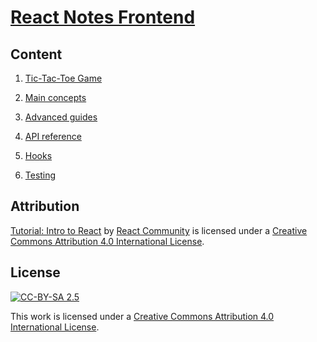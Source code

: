 # [React Notes Frontend](https://react-notes.jatwing.com/)

## Content

1. [Tic-Tac-Toe Game](https://reactjs.org/tutorial/tutorial.html)

2. [Main concepts](https://reactjs.org/docs/hello-world.html)

3. [Advanced guides](https://reactjs.org/docs/accessibility.html)

4. [API reference](https://reactjs.org/docs/react-api.html)

5. [Hooks](https://reactjs.org/docs/react-api.html)

6. [Testing](https://reactjs.org/docs/testing.html)

## Attribution

[Tutorial: Intro to React](https://reactjs.org/tutorial/tutorial.html) by [React Community](https://github.com/reactjs) is licensed under a [Creative Commons Attribution 4.0 International License](https://creativecommons.org/licenses/by/4.0/).

## License

[![CC-BY-SA 2.5](https://mirrors.creativecommons.org/presskit/buttons/88x31/svg/by.svg)](https://creativecommons.org/licenses/by/4.0/)

This work is licensed under a [Creative Commons Attribution 4.0 International License](https://creativecommons.org/licenses/by/4.0/).
